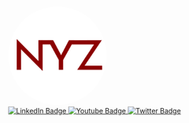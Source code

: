 <img src="https://github.com/GaryNYZ/GaryNYZ/blob/main/bitmap.png" width="200x" style="border-radius:50%;">

<div id="badges">
  <a href="https://www.linkedin.com/in/gary-nyz-88b00b247/" target="_blank">
    <img src="https://img.shields.io/badge/LinkedIn-blue?style=for-the-badge&logo=linkedin&logoColor=white" alt="LinkedIn Badge"/>
  </a>
  <a href="https://garynyz.io" target="_blank">
    <img src="https://img.shields.io/badge/Website-garynyz.io-blue?style=for-the-badge&logo=website&logoColor=white" alt="Youtube Badge"/>
  </a>
  <a href="https://twitter.com/GaryNYZOfficial" target="_blank">
    <img src="https://img.shields.io/badge/Twitter-blue?style=for-the-badge&logo=twitter&logoColor=white" alt="Twitter Badge"/>
  </a>
</div>
